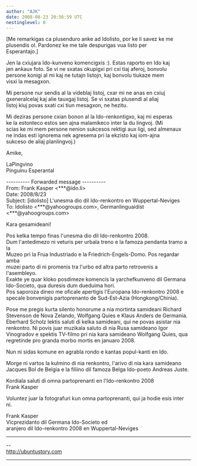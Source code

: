 ```yaml
---
author: "AJK"
date: 2008-08-23 20:56:59 UTC
nestinglevel: 0
---
```

\[Me remarkigas ca plusenduro anke ad Idolisto, por ke li savez ke me  
plusendis ol. Pardonez ke me tale despurigas vua listo per  
Esperantajo.\]  
  
Jen la cxiujara Ido-kunveno komencigxis :). Estas raporto en Ido kaj  
jen ankaux foto. Se vi ne sxatas okupigxi pri cxi tiaj aferoj, bonvolu  
persone konigi al mi kaj ne tutajn listojn, kaj bonvolu tiukaze mem  
visxi la mesagxon.  
  
Mi persone nur sendis al la videblaj listoj, cxar mi ne anas en cxiuj  
gxeneralcelaj kaj alie tauxgaj listoj. Se vi sxatas plusendi al aliaj  
listoj kiuj povas sxati cxi tiun mesagxon, ne hezitu.  
  
Mi deziras persone cxian bonon al la Ido-renkontigxo, kaj mi esperas  
ke la estonteco estos sen ajna malamikeco inter la du lingvoj. (Mi  
scias ke mi mem persone nenion sukcesos rektigi aux ligi, sed almenaux  
ne indas esti ignorema nek agresema pri la ekzisto kaj iom-ajna  
sukceso de aliaj planlingvoj.)  
  
Amike,  
  
LaPingvino  
Pinguinu Esperantal  
  
\---------- Forwarded message ----------  
From: Frank Kasper <\*\*\*@ido.li>  
Date: 2008/8/23  
Subject: \[idolisto\] L'unesma dio dil Ido-renkontro en Wuppertal-Neviges  
To: Idolisto <\*\*\*@yahoogroups.com>, Germanlinguaidist  
<\*\*\*@yahoogroups.com>  
  
  
Kara gesamideani!  
  
Pos kelka tempo finas l'unesma dio dil Ido-renkontro 2008.  
Dum l'antedimezo ni veturis per urbala treno e la famoza pendanta tramo a la  
Muzeo pri la Frua Industriado e la Friedrich-Engels-Domo. Pos regardar amba  
muzei parto di ni promenis tra l'urbo ed altra parto retrovenis a  
l'asembleyo.  
Exakte ye quar kloko posdimeze komencis la yarchefkunveno dil Germana  
Ido-Societo, qua duresis dum dueduima hori.  
Pos saporoza dineo me oficale apertigis l'Europana Ido-renkontro 2008 e  
specale bonvenigis partoprenanto de Sud-Est-Azia (Hongkong/Chinia).  
  
Pose me pregis kurta silento honorume a nia mortinta samideani Richard  
Stevenson de Nova Zelando, Wolfgang Quies e Klaus Anders de Germania.  
Eberhard Scholz lektis saluti di kelka samideani, qui ne povas asistar nia  
renkontro. Ni povis juar muzikala saluto di nia Rusa samideano Igor  
Vinogradov e spektis TV-filmo pri nia kara samideano Wolfgang Quies, qua  
regretinde pro granda morbo mortis en januaro 2008.  
  
Nun ni sidas komune en agrabla rondo e kantas popul-kanti en Ido.  
  
Morge ni vartos la kulmino di nia renkontro, l'arivo di nia kara samideano  
Jacques Bol de Belgia e la filiino dil famoza Belga Ido-poeto Andreas Juste.  
  
Kordiala saluti di omna partoprenanti en l'Ido-renkontro 2008  
Frank Kasper  
  
Voluntez juar la fotografuri kun omna partoprenanti, qui ja hodie esis inter  
ni.  
  
Frank Kasper  
Vicprezidanto dil Germana Ido-Societo ed  
aranjero dil Ido-renkontro 2008 en Wuppertal-Neviges  

***

\--  
http://ubuntustory.com  


***